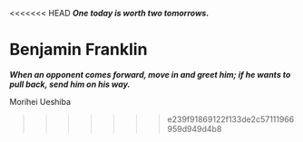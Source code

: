 <<<<<<< HEAD
_**One today is worth two tomorrows.**_

Benjamin Franklin
=======
_**When an opponent comes forward, move in and greet him; if he wants to pull back, send him on his way.**_

Morihei Ueshiba
>>>>>>> e239f91869122f133de2c57111966959d949d4b8
